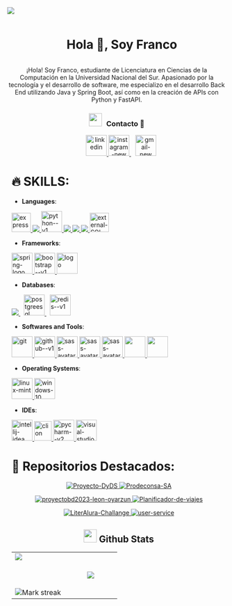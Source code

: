 <img src="https://user-images.githubusercontent.com/73097560/115834477-dbab4500-a447-11eb-908a-139a6edaec5c.gif">

<div id="user-content-toc">
  <ul align="center">
    <summary><h1 style="display: inline-block">Hola 👋, Soy Franco</h1></summary>
  </ul>
</div>

<div align="center">
    ¡Hola! Soy Franco, estudiante de Licenciatura en Ciencias de la Computación en la Universidad Nacional del Sur. Apasionado por la tecnología y el desarrollo de software, me especializo en el desarrollo Back End utilizando Java y Spring Boot, así como en la creación de APIs con Python y FastAPI.
</div>

<h3 align="center" > <img src="https://media.giphy.com/media/iY8CRBdQXODJSCERIr/giphy.gif" width="30" height="30" style="margin-right: 10px;">Contacto 🤝 </h3>

<div align="center"  class="icons-social" style="margin-left: 10px;">
        <a style="margin-left: 10px;"  target="_blank" href="https://www.linkedin.com/in/francoleondev/">
			<img width="48" height="48" src="https://img.icons8.com/color/48/linkedin.png" alt="linkedin"/>
        </a>        
        <a href="https://www.instagram.com/francoleon08/" target="_blanK">
            <img width="48" height="48" src="https://img.icons8.com/fluency/48/instagram-new.png" alt="instagram-new"/>
        </a>
        <a style="margin-left: 10px;"  target="_blank" href="mailto:francoleondev@gmail.com">
			<img width="48" height="48" src="https://img.icons8.com/color/48/gmail-new.png" alt="gmail-new"/>
        </a>
<div align="left">


<div align="left">
  <h1>🔥 SKILLS:</h1>
</div>

- **Languages**:
<p align="left"> 
    <a href="https://www.cprogramming.com/" target="_blank"> 
        <img src="https://img.icons8.com/color/452/c-programming.png" alt="express" width="44" height="44"/> 
    </a>
    <a href="https://www.java.com" target="_blank"> 
        <img src="https://img.icons8.com/color/48/000000/java-coffee-cup-logo.png"/ > 
    </a>
    <a href="https://www.python.org/" target="_blank">
	<img width="48" height="48" src="https://img.icons8.com/color/48/python--v1.png" alt="python--v1"/>
    </a>
    <a href="https://developer.mozilla.org/en-US/docs/Web/JavaScript" target="_blank"> 
        <img src="https://img.icons8.com/color/48/000000/javascript.png"/> 
    </a> 
    <a href="https://www.w3.org/html/" target="_blank"> 
        <img src="https://img.icons8.com/color/48/000000/html-5.png"/> 
    </a> 
    <a href="https://www.w3schools.com/css/" target="_blank"> 
        <img src="https://img.icons8.com/color/48/000000/css3.png"/> 
    </a>      
    <a href="https://www.w3schools.com/sql/sql_intro.asp" target="_blank"> 
        <img width="44" height="44" src="https://img.icons8.com/external-those-icons-lineal-color-those-icons/48/external-SQL-development-files-those-icons-lineal-color-those-icons.png" alt="external-SQL-development-files-those-icons-lineal-color-those-icons"/>
    </a>
</p>

- **Frameworks**:
<p align="left">
    <a href="https://spring.io/projects/spring-boot" target="_blank"> 
        <img width="48" height="48" src="https://img.icons8.com/color/48/spring-logo.png" alt="spring-logo"/>
    </a>
    <a href="https://getbootstrap.com/" target="_blank"> 
        <img width="48" height="48" src="https://img.icons8.com/color/48/bootstrap--v1.png" alt="bootstrap--v1"/>
    </a>    
    <a href="https://fastapi.tiangolo.com/" target="_blank">	
	<img width="48" height="48" src="https://fastapi.tiangolo.com/img/icon-white.svg" alt="logo">
    </a>
</p>

- **Databases**:
<p align="left">
    <a style="padding-right:8px;" href="https://www.mysql.com/" target="_blank"> 
        <img src="https://img.icons8.com/fluent/50/000000/mysql-logo.png"/> 
    </a>      
    <a style="padding-right:8px;" href="https://www.postgresql.org/" target="_blank"> 
        <img width="48" height="48" src="https://img.icons8.com/plasticine/100/postgreesql.png" alt="postgreesql"/>
    </a>    
    <a style="padding-right:8px;" href="https://redis.io/es/" target="_blank"> 
        <img width="48" height="48" src="https://img.icons8.com/color/48/redis--v1.png" alt="redis--v1"/>
    </a>    
</p>


- **Softwares and Tools**:
<p align="left">
    <a href="https://spring.io/projects/spring-boot" target="_blank"> 
        <img width="48" height="48" src="https://img.icons8.com/color/48/git.png" alt="git"/>
    </a>
    <a href="https://github.com/" target="_blank"> 
        <img width="48" height="48" src="https://img.icons8.com/color/48/github--v1.png" alt="github--v1"/>
    </a>
    <a href="https://sass-lang.com/" target="_blank">
        <img width="48" height="48" src="https://img.icons8.com/color/48/sass-avatar.png" alt="sass-avatar"/>
    </a>  
    <a href="https://www.postman.com/" target="_blank">
        <img width="48" height="48" src="https://cdn.icon-icons.com/icons2/3053/PNG/512/postman_macos_bigsur_icon_189815.png" alt="sass-avatar"/>
    </a>
    <a href="https://www.docker.com/" target="_blank">
        <img width="48" height="48" src="https://img.icons8.com/color/48/docker.png" alt="sass-avatar"/>
    </a> 
    <a href="https://insomnia.rest/" target="_blank">
	<img width="48" height="48" src="https://raw.githubusercontent.com/Kong/insomnia/develop/packages/insomnia/src/icons/icon.ico">
    </a>
    <a href="https://www.phpmyadmin.net/" target="_blank">
	<img height="48" src="https://www.phpmyadmin.net/static/images/logo.png?067b638aa2a2">
    </a>
</p>

- **Operating Systems**:
<p align="left">
    <a href="https://linuxmint.com/" target="_blank">
        <img width="48" height="48" src="https://img.icons8.com/color/48/linux-mint.png" alt="linux-mint"/>
    </a>
    <a href="https://www.microsoft.com/es-ar/windows?r=1" target="_blank">
        <img width="48" height="48" src="https://img.icons8.com/color/48/windows-10.png" alt="windows-10"/>
    </a>    
</p>

- **IDEs**:
<p align="left">
    <a href="https://www.jetbrains.com/idea/" target="_blank">
        <img width="48" height="48" src="https://img.icons8.com/color/48/intellij-idea.png" alt="intellij-idea"/>
    </a>
    <a href="https://www.jetbrains.com/es-es/clion/" target="_blank">
        <img width="40" height="45" src="https://cdn.worldvectorlogo.com/logos/clion-1.svg" alt="clion"/>
    </a>
    <a href="https://www.jetbrains.com/es-es/pycharm/" target="_blank">
        <img width="48" height="48" src="https://img.icons8.com/color/48/pycharm--v2.png" alt="pycharm--v2"/>
    </a>
    <a href="https://code.visualstudio.com/" target="_blank">
        <img width="48" height="48" src="https://img.icons8.com/color/48/visual-studio-code-2019.png" alt="visual-studio-code-2019"/>
    </a>
</p>
</div>



<div align="left">
  <h1>🚀 Repositorios Destacados:</h1>
</div>

<p align="center">
  <a href="https://github.com/francoleon08/proyecto-dyds" target="_blank">
    <img src="https://github-readme-stats.vercel.app/api/pin/?username=francoleon08&repo=proyecto-dyds&theme=dark" alt="Proyecto-DyDS"/>
  </a>  
  <a href="https://github.com/francoleon08/Prodeconsa-SA" target="_blank">
    <img src="https://github-readme-stats.vercel.app/api/pin/?username=francoleon08&repo=Prodeconsa-SA&theme=dark" alt="Prodeconsa-SA"/>
  </a>  
</p>
<p align="center">
  <a href="https://github.com/francoleon08/proyectobd2023-leon-oyarzun" target="_blank">
    <img src="https://github-readme-stats.vercel.app/api/pin/?username=francoleon08&repo=proyectobd2023-leon-oyarzun&theme=dark" alt="proyectobd2023-leon-oyarzun"/>
  </a>  
  <a href="https://github.com/francoleon08/Planificador-de-viajes" target="_blank">
    <img src="https://github-readme-stats.vercel.app/api/pin/?username=francoleon08&repo=Planificador-de-viajes&theme=dark" alt="Planificador-de-viajes"/>
  </a>  
</p>
<p align="center">
  <a href="https://github.com/francoleon08/LiterAlura-Challange" target="_blank">
    <img src="https://github-readme-stats.vercel.app/api/pin/?username=francoleon08&repo=LiterAlura-Challange&theme=dark" alt="LiterAlura-Challange"/>
  </a>  
  <a href="https://github.com/francoleon08/user-service" target="_blank">
    <img src="https://github-readme-stats.vercel.app/api/pin/?username=francoleon08&repo=user-service&theme=dark" alt="user-service"/>
  </a>  
</p>

## <picture> <img src = "https://github.com/7oSkaaa/7oSkaaa/blob/main/Images/Statistics.gif?raw=true" width = 30px>  </picture> Github Stats

<table align="center">
<tr border="none">
<td width="50%" align="center">
  <img  align="left"  src="https://github-readme-stats.vercel.app/api?username=francoleon08&theme=dark&show_icons=true&count_private=true" />
  <br></br>
  <br></br>
  <img alt="Mark streak" src="https://github-readme-streak-stats.herokuapp.com/?user=francoleon08&theme=dark&hide_border=false" /> 
</td>

<td width="50%" align="center">

  <img  align="center"  src="https://github-readme-stats.anuraghazra1.vercel.app/api/top-langs/?username=francoleon08&theme=dark&hide_border=false&no-bg=true&no-frame=true&langs_count=7"/>

  </td>
</tr>
</table>
